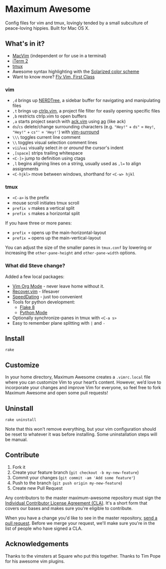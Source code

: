 # Maximum Awesome

Config files for vim and tmux, lovingly tended by a small subculture of
peace-loving hippies. Built for Mac OS X.

## What's in it?

* [MacVim](https://code.google.com/p/macvim/) (independent or for use in a terminal)
* [iTerm 2](http://www.iterm2.com/)
* [tmux](http://tmux.sourceforge.net/)
* Awesome syntax highlighting with the [Solarized color scheme](http://ethanschoonover.com/solarized)
* Want to know more? [Fly Vim, First Class](http://corner.squareup.com/2013/08/fly-vim-first-class.html)

### vim

* `,d` brings up [NERDTree](https://github.com/scrooloose/nerdtree), a sidebar buffer for navigating and manipulating files
* `,t` brings up [ctrlp.vim](https://github.com/kien/ctrlp.vim), a project file filter for easily opening specific files
* `,b` restricts ctrlp.vim to open buffers
* `,a` starts project search with [ack.vim](https://github.com/mileszs/ack.vim) using [ag](https://github.com/ggreer/the_silver_searcher) (like ack)
* `ds`/`cs` delete/change surrounding characters (e.g. `"Hey!"` + `ds"` = `Hey!`, `"Hey!"` + `cs"'` = `'Hey!'`) with [vim-surround](https://github.com/tpope/vim-surround)
* `\\\` toggles current line comment
* `\\` toggles visual selection comment lines
* `vii`/`vai` visually select *in* or *around* the cursor's indent
* `,[space]` strips trailing whitespace
* `<C-]>` jump to definition using ctags
* `,l` begins aligning lines on a string, usually used as `,l=` to align assignments
* `<C-hjkl>` move between windows, shorthand for `<C-w> hjkl`

### tmux

* `<C-a>` is the prefix
* mouse scroll initiates tmux scroll
* `prefix v` makes a vertical split
* `prefix s` makes a horizontal split

If you have three or more panes:
* `prefix +` opens up the main-horizontal-layout
* `prefix =` opens up the main-vertical-layout

You can adjust the size of the smaller panes in `tmux.conf` by lowering or increasing the `other-pane-height` and `other-pane-width` options.

### What did Steve change?
Added a few local packages:
* [Vim Org Mode](https://github.com/jceb/vim-orgmode) - never leave home without it.
* [Recover.vim](https://github.com/chrisbra/Recover.vim) - lifesaver
* [SpeedDating](https://github.com/tpope/vim-speeddating) - just too convenient
* Tools for python development:
  * [Flake 8](https://github.com/andviro/flake8-vim)
  * [Python Mode](https://github.com/klen/python-mode)
* Optionally synchronize-panes in tmux with `<C-a s>`
* Easy to remember plane splitting with `|` and `-`

## Install

    rake

## Customize
In your home directory, Maximum Awesome creates a `.vimrc.local` file where you can customize
Vim to your heart’s content. However, we’d love to incorporate your changes and improve Vim
for everyone, so feel free to fork Maximum Awesome and open some pull requests!

## Uninstall

    rake uninstall

Note that this won't remove everything, but your vim configuration should be reset to whatever it was before installing. Some uninstallation steps will be manual.

## Contribute

1. Fork it
2. Create your feature branch (`git checkout -b my-new-feature`)
3. Commit your changes (`git commit -am 'Add some feature'`)
4. Push to the branch (`git push origin my-new-feature`)
5. Create new Pull Request

Any contributors to the master maximum-awesome repository must sign the
[Individual Contributor License Agreement (CLA)][cla].  It's a short form that
covers our bases and makes sure you're eligible to contribute.

[cla]: https://spreadsheets.google.com/spreadsheet/viewform?formkey=dDViT2xzUHAwRkI3X3k5Z0lQM091OGc6MQ&ndplr=1

When you have a change you'd like to see in the master repository, [send a pull
request](https://github.com/square/maximum-awesome/pulls). Before we merge your
request, we'll make sure you're in the list of people who have signed a CLA.

## Acknowledgements

Thanks to the vimsters at Square who put this together. Thanks to Tim Pope for
his awesome vim plugins.
